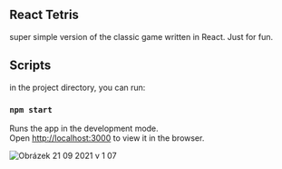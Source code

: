 ## React Tetris

super simple version of the classic game written in React. Just for fun.  

## Scripts

in the project directory, you can run:

### `npm start`

Runs the app in the development mode.\
Open [http://localhost:3000](http://localhost:3000) to view it in the browser.


![Obrázek 21 09 2021 v 1 07](https://user-images.githubusercontent.com/90913755/134088145-39024fc5-2f6b-496b-a605-d8a1c39e52b8.jpg)
